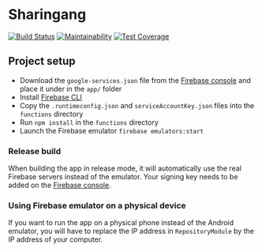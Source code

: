 # Sharingang
[![Build Status](https://api.cirrus-ci.com/github/Sharingang/Sharingang-Android.svg)](https://cirrus-ci.com/github/Sharingang/Sharingang-Android)
[![Maintainability](https://api.codeclimate.com/v1/badges/774b529741401b3b13f1/maintainability)](https://codeclimate.com/github/Sharingang/Sharingang-Android/maintainability)
[![Test Coverage](https://api.codeclimate.com/v1/badges/774b529741401b3b13f1/test_coverage)](https://codeclimate.com/github/Sharingang/Sharingang-Android/test_coverage)

## Project setup
- Download the `google-services.json` file from the [Firebase console](https://console.firebase.google.com/u/0/project/sharingang-app/settings/general/android:com.example.sharingang) and place it under in the `app/` folder
- Install [Firebase CLI](https://firebase.google.com/docs/cli?hl=en)
- Copy the `.runtimeconfig.json` and `serviceAccountKey.json` files into the `functions` directory
- Run `npm install` in the `functions` directory
- Launch the Firebase emulator `firebase emulators:start`

### Release build
When building the app in release mode, it will automatically use the real Firebase servers instead of the emulator. Your signing key needs to be added on the [Firebase console](https://console.firebase.google.com/u/0/project/sharingang-app/settings/general/android:com.example.sharingang).

### Using Firebase emulator on a physical device
If you want to run the app on a physical phone instead of the Android emulator, you will have to replace the IP address in `RepositoryModule` by the IP address of your computer.
